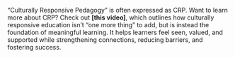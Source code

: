 “Culturally Responsive Pedagogy” is often expressed as CRP. Want to learn more about CRP? Check out **\[this video]**, which outlines how culturally responsive education isn’t “one more thing” to add, but is instead the foundation of meaningful learning. It helps learners feel seen, valued, and supported while strengthening connections, reducing barriers, and fostering success.
